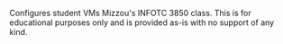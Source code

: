 Configures student VMs Mizzou's INFOTC 3850 class. This is for educational purposes only and is provided as-is with no support of any kind.